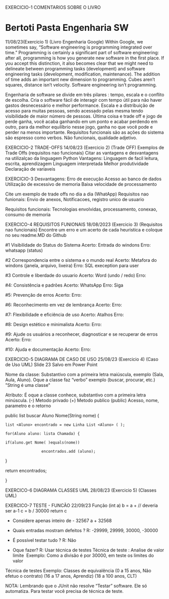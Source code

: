 EXERCICIO-1
COMENTARIOS SOBRE O LIVRO
# Bertoti Pasta Engenharia SW
11/08/23(Exercicio 1) (Livro Engenharia Google)
Within Google, we sometimes say, “Software engineering is programming integrated over time.” Programming is certainly a significant part of software engineering: after all, programming is how you generate new software in the first place. If you accept this distinction, it also becomes clear that we might need to delineate between programming tasks (development) and software engineering tasks (development, modification, maintenance). The addition of time adds an important new dimension to programming. Cubes aren’t squares, distance isn’t velocity. Software engineering isn’t programming.

Engenharia de software se divide em três pilares : tempo, escala e o conflito de escolha.
Cria o software fácil de interagir com tempo útil para não haver gastos desnecessário e melhor performance.
Escala e a distribuição de acesso para muitas pessoas, sendo acessado pelas mesma tendo visibilidade de maior número de pessoas.
Última coisa e trade off e jogo de perde ganha, você acaba ganhando em um ponto e acabar perdendo em outro, para da melhor equilíbrio nesse jogo, ganha no que você pode e perder na menos importante.
Requisitos funcionais são as ações do sistema são espresso como verbos.
Não funcionais, qualidade adjetivo.

EXERCICIO-2
TRADE-OFFS
14/08/23 (Exercicio 2) (Trade OFF)
Exemplos de Trade Offs (requisitos nao funcionais)
Citar as vantagens e desvantagens na utilizalçao da linguagem Python
Vantagens:
Linguagem de facil leitura, escrita, aprendizagem
Linguagem interpretada
Melhor produtividade
Declaração de variaveis

EXERCICIO-3
Desvantagens:
Erro de execução
Acesso ao banco de dados
Utilização de excessivo de memoria
Baixa velocidade de processamento

Cite um exemplo de trade offs no dia a dia (WhatApp)
Requisitos nao funionais: Envio de anexos, Notificacoes, registro unico de usuario

Requisitos funcionais: Tecnologias envolvidas, processamento, conexao, consumo de memoria

EXERCICO-4
REQUISITOS FUNIONAIS
18/08/2023 (Exercicio 3) (Requisitos nao funcionais)
Encontre um erro e um acerto de cada heuristica e coloque no seu readme.MD do Github

#1 Visibilidade do Status do Sistema
Acerto: Entrada do windons
Erro: whatsapp (status)

#2 Correspondencia entre o sistema e o mundo real
Acerto: Metafora do windons (janela, arquivo, lixeira)
Erro: SQL exeception para user 

#3 Controle e liberdade do usuario
Acerto: Word (undo / redo)
Erro: 

#4: Consistência e padrões
Acerto: WhatsApp
Erro: Siga

#5: Prevenção de erros
Acerto:
Erro:

#6: Reconhecimento em vez de lembrança
Acerto:
Erro:

#7: Flexibilidade e eficiência de uso
Acerto: Atalhos
Erro:

#8: Design estético e minimalista
Acerto: 
Erro:

#9: Ajude os usuários a reconhecer, diagnosticar e se recuperar de erros
Acerto:
Erro:

#10: Ajuda e documentação
Acerto:
Erro: 

EXERCICIO-5
DIAGRAMA DE CASO DE USO
25/08/23 (Exercicio 4) (Caso de Uso UML)
Slide 23
Salvo em Power Point


Nome da classe: Substantivo com a primeira letra maiúscula, exemplo (Sala, Aula, Aluno).
Oque a classe faz “verbo” exemplo (buscar, procurar, etc.)
"String é uma classe"

Atributo: É oque a classe conhece, substantivo com a primeira letra minúscula.
(-) Metodo privado
(+) Metodo publico (public)
Acesso, nome, parametro e o retorno

public list <Aluno> buscar Aluno Nome(String nome) {

	list <Aluno> encontrado = new Linha List <Aluno> ( );
	
	for(Aluno aluno: lista Chamada) {

	if(aluno.get Nome( )equals(nome))	

                	encontrados.add (aluno);
}

return encontrados;

}

EXERCICO-6
DIAGRAMA CLASSES UML
28/08/23 (Exercicio 5) (Classes UML)


EXERCICO-7
TESTE - FUNCÃO
22/09/23
Função (int a)
	b = a + // deveria ser a-1
	c = b / 30000
	return c 

- Considere apenas inteiro de - 32567 a  + 32568 
- Quais entradas mostram defeitos ?
	R:  -29999, 29999, 30000, -30000 

- É possível testar tudo ?
	R: Não

- Oque fazer? R: Usar técnica de testes Técnica de teste : Analise de valor limite  Exemplo: Como a divisão é por 30000, em teste os limites do valor
 
Técnica de testes
Exemplo: Classes de equivalência
(0 a 15 anos,  Não efetuo o contrato)
(16 a 17 anos, Aprendiz)
(18 a 100 anos, CLT)

NOTA:
Lembrando que o JUnit não resolve “Testar” software. Ele só automatiza.
Para testar você precisa de técnica de teste.


























